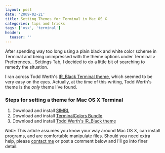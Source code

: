 ```yaml
---
layout: post
date: '2009-02-21'
title: Setting Themes for Terminal in Mac OS X
categories: tips and tricks
tags: ['osx', 'terminal']
header:
  teaser: ''
---
```


After spending way too long using a plain black and white color scheme in Terminal and being unimpressed with the theme options under Terminal > Preferences... Settings Tab, I decided to do a little bit of searching to remedy the situation.

I ran across Todd Werth's [IR_Black Terminal theme](http://blog.infinitered.com/entries/show/6), which seemed to be very easy on the eyes. Actually, at the time of this writing, Todd Werth's theme is the _only_ theme I've found.

### Steps for setting a theme for Mac OS X Terminal

1. Download and install [SIMBL](http://www.culater.net/software/SIMBL/SIMBL.php)
2. Download and install [TerminalColors Bundle](http://www.culater.net/software/TerminalColors/TerminalColors.php)
3. Download and install [Todd Werth's IR_Black theme](http://blog.infinitered.com/entries/show/6)

_*Note:*_ This article assumes you know your way around Mac OS X, can install programs, and are comfortable manipulate files. Should you need extra help, please [contact me](/#contact) or post a comment below and I'll go into finer detail.
